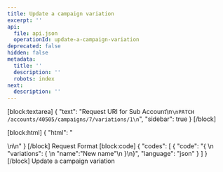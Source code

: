 ```yaml
---
title: Update a campaign variation
excerpt: ''
api:
  file: api.json
  operationId: update-a-campaign-variation
deprecated: false
hidden: false
metadata:
  title: ''
  description: ''
  robots: index
next:
  description: ''
---
```

[block:textarea]
{
  "text": "Request URI for Sub Account\n```\nPATCH /accounts/40505/campaigns/7/variations/1\n```",
  "sidebar": true
}
[/block]

[block:html]
{
  "html": "<div></div>\n\n<style></style>"
}
[/block]
Request Format
[block:code]
{
  "codes": [
    {
      "code": "{  \n   \"variations\": {  \n      \"name\":\"New name\"\n   }\n}",
      "language": "json"
    }
  ]
}
[/block]
Update a campaign variation